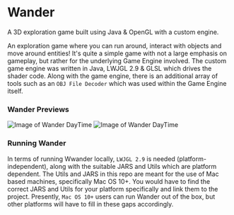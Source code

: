 # Wander
A 3D exploration game built using Java &amp; OpenGL with a custom engine.

An exploration game where you can run around, interact with objects and move around entities! It's quite a simple game with not a large emphasis on gameplay, but rather for the underlying Game Engine involved. The custom game engine was written in Java, LWJGL 2.9 & GLSL which drives the shader code. Along with the game engine, there is an additional array of tools such as an ```OBJ File Decoder``` which was used within the Game Engine itself. 

### Wander Previews
![Image of Wander DayTime](https://github.com/vrundpat/Wander/blob/main/src/Resources/Screenshots/Day.png)
![Image of Wander DayTime](https://github.com/vrundpat/Wander/blob/main/src/Resources/Screenshots/Night.png)

### Running Wander
In terms of running Wwander locally, ```LWJGL 2.9``` is needed (platform-independent), along with the suitable JARS and Utils which are platform dependent. The Utils and JARS in this repo are meant for the use of Mac based machines, specifically Mac OS 10+. You would have to find the correct JARS and Utils for your platform specifically and link them to the project. Presently, ```Mac OS 10+``` users can run Wander out of the box, but other platforms will have to fill in these gaps accordingly.

